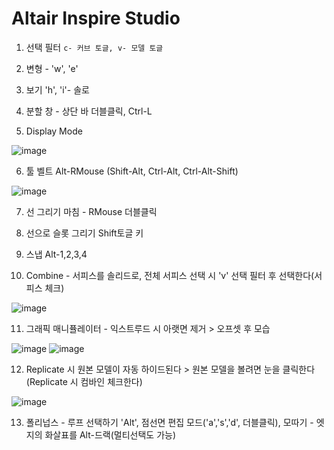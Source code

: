 Altair Inspire Studio
======================

1. 선택 필터 `c- 커브 토글, v- 모델 토글`

2. 변형 - 'w', 'e'

3. 보기 'h', 'i'- 솔로

4. 분할 창 - 상단 바 더블클릭,  Ctrl-L

5. Display Mode

![image](https://user-images.githubusercontent.com/30430227/197455534-148e02ba-a84a-496f-90d5-469da3844d6a.png)

6. 툴 벨트 Alt-RMouse (Shift-Alt, Ctrl-Alt, Ctrl-Alt-Shift)

![image](https://user-images.githubusercontent.com/30430227/197456135-1e7593a1-a772-48ad-8be6-d91020ef5f40.png)


7. 선 그리기 마침 - RMouse 더블클릭

8. 선으로 슬롯 그리기 Shift토글 키

9. 스냅 Alt-1,2,3,4

10. Combine - 서피스를 솔리드로, 전체 서피스 선택 시 'v' 선택 필터 후 선택한다(서피스 체크)

![image](https://user-images.githubusercontent.com/30430227/197482546-5f88b72a-b650-46ac-81f5-cc14e0a1bf02.png)

11. 그래픽 매니퓰레이터 - 익스트루드 시 아랫면 제거 > 오프셋 후 모습

![image](https://user-images.githubusercontent.com/30430227/197487053-73a560af-c091-4113-9345-39f2e8caa600.png)
![image](https://user-images.githubusercontent.com/30430227/197487415-9ca9e3ed-6037-4267-97df-45759c4fdbdd.png)

12. Replicate 시 원본 모델이 자동 하이드된다 > 원본 모델을 볼려면 눈을 클릭한다(Replicate 시 컴바인 체크한다)

![image](https://user-images.githubusercontent.com/30430227/197489278-7020764d-279c-46c3-9214-d2f5ca68aa34.png)

13. 폴리넙스 - 루프 선택하기 'Alt', 점선면 편집 모드('a','s','d', 더블클릭), 모따기 - 엣지의 화살표를 Alt-드랙(멀티선택도 가능)


















